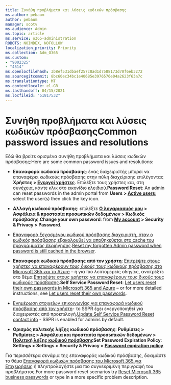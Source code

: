 ```yaml
---
title: Συνήθη προβλήματα και λύσεις κωδικών πρόσβασης
ms.author: pebaum
author: pebaum
manager: scotv
ms.audience: Admin
ms.topic: article
ms.service: o365-administration
ROBOTS: NOINDEX, NOFOLLOW
localization_priority: Priority
ms.collection: Adm_O365
ms.custom:
- "9002325"
- "4514"
ms.openlocfilehash: 3b8ef531dbaef257c8ad1d7588173d70f6eb3272
ms.sourcegitcommit: 8bc60ec34bc1e40685e3976576e04a2623f63a7c
ms.translationtype: MT
ms.contentlocale: el-GR
ms.lasthandoff: 04/15/2021
ms.locfileid: "51817532"
---
```

# <a name="common-password-issues-and-resolutions"></a><span data-ttu-id="67da9-102">Συνήθη προβλήματα και λύσεις κωδικών πρόσβασης</span><span class="sxs-lookup"><span data-stu-id="67da9-102">Common password issues and resolutions</span></span>

<span data-ttu-id="67da9-103">Εδώ θα βρείτε ορισμένα συνήθη προβλήματα και λύσεις κωδικών πρόσβασης:</span><span class="sxs-lookup"><span data-stu-id="67da9-103">Here are some common password issues and resolutions:</span></span>

- <span data-ttu-id="67da9-104">**Επαναφορά κωδικού πρόσβασης**: ένας διαχειριστής μπορεί να επαναφέρει κωδικούς πρόσβασης στην πύλη διαχείρισης επιλέγοντας **Χρήστες > [Ενεργοί χρήστες](https://portal.office.com/adminportal/home#/users)**. Επιλέξτε τους χρήστες και, στη συνέχεια, κάντε κλικ στο εικονίδιο κλειδιού.</span><span class="sxs-lookup"><span data-stu-id="67da9-104">**Password Reset**: An admin can reset passwords in the admin portal from **Users > [Active users](https://portal.office.com/adminportal/home#/users)**; select the user(s) then click the key icon.</span></span>

- <span data-ttu-id="67da9-105">**Αλλαγή κωδικού πρόσβασης**: επιλέξτε **[Ο λογαριασμός μου](https://portal.office.com/account/#home) > Ασφάλεια & προστασία προσωπικών δεδομένων > Κωδικός πρόσβασης**.</span><span class="sxs-lookup"><span data-stu-id="67da9-105">**Change your own password**:  from  **[My account](https://portal.office.com/account/#home) >  Security & Privacy > Password**.</span></span>

- <span data-ttu-id="67da9-106">[Επαναφορά ξεχασμένου κωδικού πρόσβασης διαχειριστή, όταν ο κωδικός πρόσβασης εξακολουθεί να αποθηκεύεται στο cache του προγράμματος περιήγησης](https://docs.microsoft.com/microsoft-365/admin/add-users/reset-passwords?view=o365-worldwide#reset-my-admin-password).</span><span class="sxs-lookup"><span data-stu-id="67da9-106">[Reset my forgotten Admin password when password is still cached in the browser](https://docs.microsoft.com/microsoft-365/admin/add-users/reset-passwords?view=o365-worldwide#reset-my-admin-password).</span></span>

- <span data-ttu-id="67da9-107">**Επαναφορά κωδικού πρόσβασης από τον χρήστη**: [Επιτρέψτε στους χρήστες να επαναφέρουν τους δικούς τους κωδικούς πρόσβασης στο Microsoft 365 και το Azure](https://portal.office.com/adminportal/home#/SettingsMultiPivot/:/Settings/L1/SelfServiceReset) – ή για πιο λεπτομερείς οδηγίες, ανατρέξτε στο θέμα [Επιτρέψτε στους χρήστες να επαναφέρουν τους δικούς τους κωδικούς πρόσβασης](https://docs.microsoft.com/microsoft-365/admin/add-users/let-users-reset-passwords).</span><span class="sxs-lookup"><span data-stu-id="67da9-107">**Self Service Password Reset**: [Let users reset their own passwords in Microsoft 365 and Azure](https://portal.office.com/adminportal/home#/SettingsMultiPivot/:/Settings/L1/SelfServiceReset) – or for more detailed instructions, see [Let users reset their own passwords](https://docs.microsoft.com/microsoft-365/admin/add-users/let-users-reset-passwords).</span></span>

- <span data-ttu-id="67da9-108">[Ενημέρωση στοιχείων επικοινωνίας για επαναφορά κωδικού πρόσβασης από τον χρήστη](https://go.microsoft.com/fwlink/?linkid=849451)- το SSPR έχει ενεργοποιηθεί για διαχειριστές από προεπιλογή.</span><span class="sxs-lookup"><span data-stu-id="67da9-108">[Update Self Service Password Reset contact info](https://go.microsoft.com/fwlink/?linkid=849451) - SSPR is enabled for admins by default.</span></span> 

- <span data-ttu-id="67da9-109">**Ορισμός πολιτικής λήξης κωδικού πρόσβασης**: **Ρυθμίσεις > Ρυθμίσεις > Ασφάλεια και προστασία προσωπικών δεδομένων > [Πολιτική λήξης κωδικού πρόσβασης](https://admin.microsoft.com/AdminPortal/Home#/SettingsMultiPivot/:/Settings/L1/PasswordPolicy)**</span><span class="sxs-lookup"><span data-stu-id="67da9-109">**Set Password Expiration Policy**: **Settings > Settings > Security & Privacy > [Password expiration policy](https://admin.microsoft.com/AdminPortal/Home#/SettingsMultiPivot/:/Settings/L1/PasswordPolicy)**</span></span>

<span data-ttu-id="67da9-110">Για περισσότερα σενάρια της επαναφοράς κωδικού πρόσβασης, δοκιμάστε το θέμα [Επαναφορά κωδικών πρόσβασης του Microsoft 365 για Επιχειρήσεις](https://docs.microsoft.com/microsoft-365/admin/add-users/reset-passwords) ή πληκτρολογήστε μια πιο συγκεκριμένη περιγραφή του προβλήματος.</span><span class="sxs-lookup"><span data-stu-id="67da9-110">For more password reset scenarios try [Reset Microsoft 365 business passwords](https://docs.microsoft.com/microsoft-365/admin/add-users/reset-passwords) or type in a more specific problem description.</span></span>
